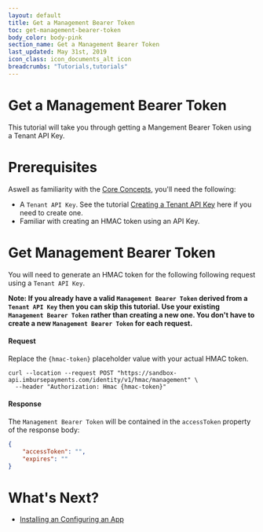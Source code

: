 ```yaml
---
layout: default
title: Get a Management Bearer Token
toc: get-management-bearer-token
body_color: body-pink
section_name: Get a Management Bearer Token
last_updated: May 31st, 2019
icon_class: icon_documents_alt icon
breadcrumbs: "Tutorials,tutorials"
---
```

# Get a Management Bearer Token
This tutorial will take you through getting a Mangement Bearer Token using a Tenant API Key.

# Prerequisites
Aswell as familiarity with the [Core Concepts](/pages/guides/core-concepts), you'll need the following:

- A `Tenant API Key`. See the tutorial [Creating a Tenant API Key](/pages/tutorials/creating-a-tenant-api-key) here if you need to create one.
- Familiar with creating an HMAC token using an API Key.

# Get Management Bearer Token
You will need to generate an HMAC token for the following following request using a `Tenant API Key`.

**Note: If you already have a valid `Management Bearer Token` derived from a `Tenant API Key` then you can skip this tutorial. Use your existing `Management Bearer Token` rather than creating a new one. You don't have to create a new `Management Bearer Token` for each request.**

#### Request
Replace the `{hmac-token}` placeholder value with your actual HMAC token.

```curl
curl --location --request POST "https://sandbox-api.imbursepayments.com/identity/v1/hmac/management" \
  --header "Authorization: Hmac {hmac-token}"
```

#### Response
The `Management Bearer Token` will be contained in the `accessToken` property of the response body:

```json
{
    "accessToken": "",
    "expires": ""
}
```

# What's Next?
- [Installing an Configuring an App](/pages/tutorials/installing-and-configuring-an-app)
